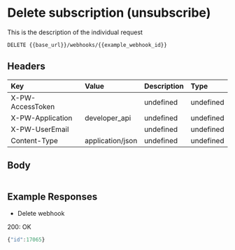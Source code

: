 # Delete subscription \(unsubscribe\)

This is the description of the individual request

`DELETE {{base_url}}/webhooks/{{example_webhook_id}}`

## Headers

| Key | Value | Description | Type |
| :--- | :--- | :--- | :--- |
| X-PW-AccessToken |  | undefined | undefined |
| X-PW-Application | developer\_api | undefined | undefined |
| X-PW-UserEmail |  | undefined | undefined |
| Content-Type | application/json | undefined | undefined |

## Body

```text

```

## Example Responses

* Delete webhook

200: OK

```javascript
{"id":17065}
```

